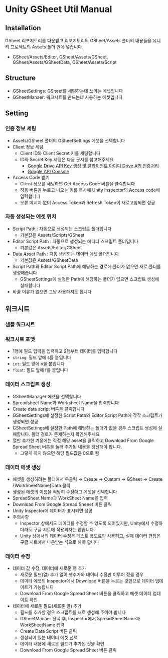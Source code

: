 # Unity GSheet Util Manual

Installation
------------
GSheet 리포지토리를 다운받고 리포지토리의 GSheet/Assets 폴더의 내용들을 유니티 프로젝트의 Assets 폴더 안에 넣습니다
* GSheet/Assets/Editor, GSheet/Assets/GSheet, GSheet/Assets/GSheetData, GSheet/Assets/Script

Structure
---------
  * GSheetSettings: GSheet를 세팅하는데 쓰이는 에셋입니다
  * GSheetManaer: 워크시트를 만드는데 사용하는 에셋입니다

Setting
-------
### 인증 정보 세팅
  * Assets/GSheet 폴더의 GSheetSettings 에셋을 선택합니다
  * Client 정보 세팅
    * Client ID와 Client Secret 키를 세팅합니다
    * ID와 Secret Key 세팅은 다음 문서를 참고해주세요
      * [Google Drive API Key 생성 및 클라이언트 아이디 Drive API 인증처리](http://igotit.tistory.com/entry/%EA%B5%AC%EA%B8%80-%EB%93%9C%EB%9D%BC%EC%9D%B4%EB%B8%8C-API-Google-Drive-API-Key-%EC%83%9D%EC%84%B1-%ED%81%B4%EB%9D%BC%EC%9D%B4%EC%96%B8%ED%8A%B8-%EC%95%84%EC%9D%B4%EB%94%94-DeviceAPI-%EC%9D%B8%EC%A6%9D%EC%B2%98%EB%A6%AC)
      * [Google API Console](https://console.developers.google.com/)
  * Access Code 받기
    * Client 정보를 세팅하면 Get Access Code 버튼을 클릭합니다
    * 허용 버튼을 누르고 나오는 키를 복사해 Unity Inspector의 Access code에 입력합니다
    * 오류 메시지 없이 Access Token과 Refresh Token이 새로고침되면 성공
### 자동 생성되는 에셋 위치
  * Script Path : 자동으로 생성되는 스크립트 폴더입니다
    * 기본값은 Assets/Scripts/GSheet
  * Editor Script Path : 자동으로 생성되는 에디터 스크립트 폴더입니다
    * 기본값은 Assets/Editor/GSheet
  * Data Asset Path : 자동 생성되는 데이터 에셋 폴더입니다
    * 기본값은 Assets/GSheetData
  * Script Path와 Editor Script Path에 해당하는 경로에 폴더가 없으면 새로 폴더를 생성해줍니다
    * GSheetSettings에 설정한 Path에 해당하는 폴더가 없으면 스크립트 생성에 실패합니다
  * 바꿀 이유가 없으면 그냥 사용하셔도 됩니다

워크시트
-------
### 샘플 워크시트
### 워크시트 포맷
  * 1행에 필드 입력을 입력하고 2행부터 데이터를 입력합니다
  * `string`: 필드 앞에 s를 붙입니다
  * `int`: 필드 앞에 n을 붙입니다
  * `float`: 필드 앞에 f를 붙입니다
### 데이터 스크립트 생성
  * GSheetManager 에셋을 선택합니다
  * Spreadsheet Name과 Worksheet Name을 입력합니다
  * Create data script 버튼을 클릭합니다
  * GSheetSettings에 설정한 Script Path와 Editor Script Path에 각각 스크립트가 생성되면 성공
  * GSheetSettings에 설정한 Path에 해당하는 폴더가 없을 경우 스크립트 생성에 실패합니다. 폴더 경로가 존재하는지 확인해주세요
  * 열만 추가한 겨웅에는 직접 해당 asset을 클릭하고 Download From Google Spread Sheet 버튼을 눌러 추가된 내용을 갱신해야 합니다.
    * 그렇게 하지 않으면 해당 필드값은 0으로 됨
### 데이터 에셋 생성
  * 에셋을 생성하려는 폴더에서 우클릭 → Create → Custom → GSheet → Create {WorkSheetName}Data 클릭
  * 생성된 에셋의 이름을 적당히 수정하고 에셋을 선택합니다
  * SpreadSheet Name과 WorkSheet Name을 입력
  * Download From Google Spread Sheeet 버튼 클릭
  * Unity Inspector에 데이터가 표시되면 성공
  * 주의사항
    * Inspector 상에서도 데이터를 수정할 수 있도록 되어있지만, Unity에서 수정하더라도 구글 시트에 적용되지는 않습니다.
    * Unity 상에서의 데이터 수정은 테스트 용도로만 사용하고, 실제 데이터 편집은 구글 시트에서 다운받는 식으로 해야 합니다
### 데이터 수정
  * 데이터 값 수정, 데이터에 새로운 행 추가
    * 새로운 필드(열) 추가 없이 행추가와 데이터 수정만 이루어 졌을 경우
    * 데이터 에셋의 Inspector에서 Download 버튼을 누르는 것만으로 데이터 업데이트가 가능합니다
    * Download From Google Spread Sheet 버튼을 클릭하고 에셋 데이터 업데이트 확인
  * 데이터에 새로운 필드(새로운 열) 추가
    * 필드를 추가할 경우 스크립트를 새로 생성해 주어야 합니다
    * GSheetManaer 선택 후, Inspector에서 SpreadSheetName과 WorkSheetName 입력
    * Create Data Script 버튼 클릭
    * 생성되어 있는 데이터 에셋 선택
    * 데이터 내용에 새로운 필드가 추가된 것을 확인
    * Download From Google Spread Sheet 버튼 클릭
